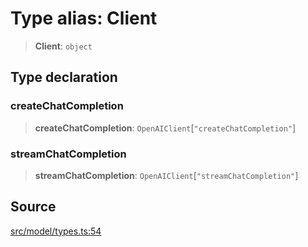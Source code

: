 # Type alias: Client

> **Client**: `object`

## Type declaration

### createChatCompletion

> **createChatCompletion**: `OpenAIClient`\[`"createChatCompletion"`\]

### streamChatCompletion

> **streamChatCompletion**: `OpenAIClient`\[`"streamChatCompletion"`\]

## Source

[src/model/types.ts:54](https://github.com/dexaai/llm-tools/blob/2a387dc/src/model/types.ts#L54)
